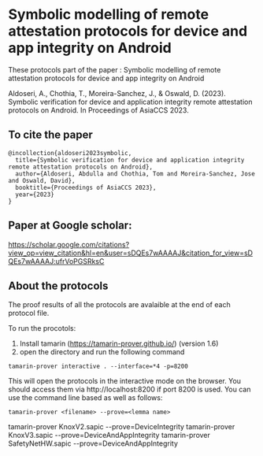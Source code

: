 # Symbolic modelling of remote attestation protocols for device and app integrity on Android

These protocols part of the paper : Symbolic modelling of remote attestation protocols for device and app integrity on Android

Aldoseri, A., Chothia, T., Moreira-Sanchez, J., & Oswald, D. (2023). Symbolic verification for device and application integrity remote attestation protocols on Android. In Proceedings of AsiaCCS 2023.

## To cite the paper
```
@incollection{aldoseri2023symbolic,
  title={Symbolic verification for device and application integrity remote attestation protocols on Android},
  author={Aldoseri, Abdulla and Chothia, Tom and Moreira-Sanchez, Jose and Oswald, David},
  booktitle={Proceedings of AsiaCCS 2023},
  year={2023}
}
```

## Paper at Google scholar:
https://scholar.google.com/citations?view_op=view_citation&hl=en&user=sDQEs7wAAAAJ&citation_for_view=sDQEs7wAAAAJ:ufrVoPGSRksC

## About the protocols
The proof results of all the protocols are avalaible at the end of each protocol file.

To run the procotols:
1. Install tamarin (https://tamarin-prover.github.io/) (version 1.6)
2. open the directory and run the following command

```
tamarin-prover interactive . --interface=*4 -p=8200
```

This will open the protocols in the interactive mode on the browser. You should access them via http://localhost:8200 if port 8200 is used. 
You can use the command line based as well as follows:

```
tamarin-prover <filename> --prove=<lemma name>
```

tamarin-prover KnoxV2.sapic --prove=DeviceIntegrity
tamarin-prover KnoxV3.sapic --prove=DeviceAndAppIntegrity
tamarin-prover SafetyNetHW.sapic --prove=DeviceAndAppIntegrity
